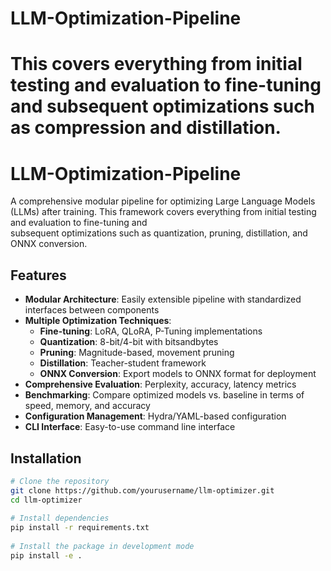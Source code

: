 # LLM-Optimization-Pipeline                                                                                                                                                           
 This covers everything from initial testing and evaluation to fine-tuning and subsequent optimizations such as compression and distillation.                                          
 =======                                                                                                                                                                               
 # LLM-Optimization-Pipeline                                                                                                                                                           
                                                                                                                                                                                       
 A comprehensive modular pipeline for optimizing Large Language Models (LLMs) after training. This framework covers everything from initial testing and evaluation to fine-tuning and  
 subsequent optimizations such as quantization, pruning, distillation, and ONNX conversion.                                                                                            
                                                                                                                                                                                       
 ## Features                                                                                                                                                                           
                                                                                                                                                                                       
 - **Modular Architecture**: Easily extensible pipeline with standardized interfaces between components                                                                                
 - **Multiple Optimization Techniques**:                                                                                                                                               
   - **Fine-tuning**: LoRA, QLoRA, P-Tuning implementations                                                                                                                            
   - **Quantization**: 8-bit/4-bit with bitsandbytes                                                                                                                                   
   - **Pruning**: Magnitude-based, movement pruning                                                                                                                                    
   - **Distillation**: Teacher-student framework                                                                                                                                       
   - **ONNX Conversion**: Export models to ONNX format for deployment                                                                                                                  
 - **Comprehensive Evaluation**: Perplexity, accuracy, latency metrics                                                                                                                 
 - **Benchmarking**: Compare optimized models vs. baseline in terms of speed, memory, and accuracy                                                                                     
 - **Configuration Management**: Hydra/YAML-based configuration                                                                                                                        
 - **CLI Interface**: Easy-to-use command line interface                                                                                                                               
                                                                                                                                                                                       
 ## Installation                                                                                                                                                                       
                                                                                                                                                                                       
 ```bash                                                                                                                                                                               
 # Clone the repository                                                                                                                                                                
 git clone https://github.com/yourusername/llm-optimizer.git                                                                                                                           
 cd llm-optimizer                                                                                                                                                                      
                                                                                                                                                                                       
 # Install dependencies                                                                                                                                                                
 pip install -r requirements.txt                                                                                                                                                       
                                                                                                                                                                                       
 # Install the package in development mode                                                                                                                                             
 pip install -e .  
